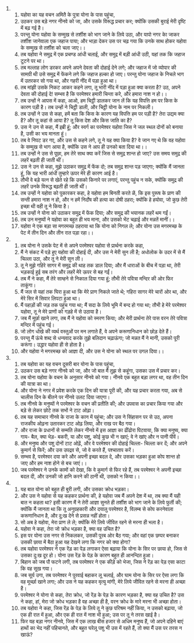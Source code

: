 <ol>
  <li>
    <ol>
      <li>यहोवा का यह वचन अमितै के पुत्रा योना के पास पहुंचा,</li>
      <li>उठकर उस बड़े नगर नीनवे को जा, और उसके विरूद्ध प्रचार कर; क्योंकि उसकी बुराई मेरी दृष्टि में बढ़ गई है।</li>
      <li>परन्तु योना यहोवा के सम्मुख से तर्शीश को भाग जाने के लिये उठा, और यापो नगर केा जाकर तर्शीश जानेवाला एक जहाज पाया; और भाड़ा देकर उस पर चढ़ गया कि उनके साथ होकर यहोवा के सम्मुख से तर्शीश को चला जाए।।</li>
      <li>तब यहोवा ने समुद्र में एक प्रचण्ड आंधी चलाई, और समुद्र में बड़ी आंधी उठी, यहां तक कि जहाज टूटने पर था।</li>
      <li>तब मल्लाह लोग डरकर अपने अपने देवता की दोहाई देने लगे; और जहाज में जो व्योपार की सामग्री थी उसे समुद्र में फेंकने लगे कि जहाज हल्का हो जाए। परन्तु योना जहाज के निचले भाग में उतरकर सो गया था, और गहरी नींद में पड़ा हुआ था।</li>
      <li>तब मांझी उसके निकट आकर कहने लगा, तू भारी नींद में पड़ा हुआ क्या करता है? उठ, अपने देवता की दोहाई दे! सम्भव है कि परमेश्वर हमारी चिन्ता करे, और हमारा नाश न हो।।</li>
      <li>तब उन्हों ने आपस में कहा, आओ, हम चिट्ठी डालकर जान लें कि यह विपत्ति हम पर किस के कारण पड़ी है। तब उन्हों ने चिट्ठी डाली, और चिट्ठी योना के नाम पर निकली।</li>
      <li>तब उन्हों ने उस से कहा, हमें बता कि किस के कारण यह विपत्ति हम पर पड़ी है? तेरा उद्यम क्या है? और तू कहां से आया है? तू किस देश और किस जाति का है?</li>
      <li>उस ने उन से कहा, मैं इब्री हूं; और स्वर्ग का परमेश्वर यहोवा जिस ने जल स्थल दोनों को बनाया है, उसी का भय मानता हूं।</li>
      <li>तब वे निपट डर गए, और उस से कहने लगे, तू ने यह क्या किया है? वे जान गए थे कि वह यहोवा के सम्मुख से भाग आया है, क्योंकि उस ने आप ही उनको बता दिया था।।</li>
      <li>तब उन्हों ने उस से पूछा, हम तेरे साथ क्या करें जिस से समुद्र शान्त हो जाए? उस समय समुद्र की लहरें बढ़ती ही जाती थीं।</li>
      <li>उस ने उन से कहा, मुझे उठाकर समुद्र में फेंक दो; तब समुद्र शान्त पड़ जाएगा; क्योंकि मैं जानता हूं, कि यह भारी आंधी तुम्हारे ऊपर मेरे ही कारण आई है।</li>
      <li>तौभी वे बड़े यत्न से खेते रहे कि उसको किनारे पर लगाएं, परन्तु पहुंच न सके, क्योंकि समुद्र की लहरें उनके विरूद्ध बढ़ती ही जाती थीं।</li>
      <li>तब उन्हों ने यहोवा को पुकारकर कहा, हे यहोवा हम बिनती करते ळें, कि इस पुरूष के प्राण की सन्ती हमारा नाश न हो, और न हमें निर्दोष की हत्या का दोषी ठहरा; क्योंकि हे हयोवा, जो कुछ तेरी इच्छा थी वही तू ने किया है।</li>
      <li>तब उन्हों ने योना को उठाकर समुद्र में फेंक दिया; और समुद्र की भयानक लहरें थम गईं।</li>
      <li>तब उन मनुष्यों ने यहोवा का बहुत ही भय माना, और उसको भेंट चढ़ाई और मन्नतें मानीं।।</li>
      <li>यहोवा ने एक बड़ा सा मगरमच्छ ठहराया था कि योना को निगल ले; और योना उस मगरमच्छ के पेट में तीन दिन और तीन रात पड़ा रहा।।</li>
    </ol>
  </li>
  <li>
    <ol>
      <li>तब योना ने उसके पेट में से अपने परमेश्वर यहोवा से प्रार्थना करके कहा,</li>
      <li>मैं ने संकट में पड़े हुए यहोवा की दोहाई दी, और उस ने मेरी सुन ली है; अधोलोक के उदर में से मैं चिल्ला उठा, और तू ने मेरी सुन ली।</li>
      <li>तू ने मुझे गहिरे सागर में समुद्र की थाह तक डाल दिया; और मैं धाराओं के बीच में पड़ा था, तेरी भड़काई हुई सब तरंग और लहरें मेरे ऊपर से बह गईं।</li>
      <li>तब मैं ने कहा, मैं तेरे साम्हने से निकाल दिया गया हूं; तौभी तेरे पवित्रा मन्दिर की ओर फिर ताकूंगा।</li>
      <li>मैं जल से यहां तक घिरा हुआ था कि मेरे प्राण निकले जाते थे; गहिरा सागर मेरे चारों ओर था, और मेरे सिर में सिवार लिपटा हुआ था।</li>
      <li>मैं पहाड़ों की जड़ तक पहुंच गया था; मैं सदा के लिये भूमि में बन्द हो गया था; तौभी हे मेरे परमेश्वर यहोवा, तू ने मेरे प्राणों को गड़हे में से उठाया है।</li>
      <li>जब मैं मूर्छा खाने लगा, तब मैं ने यहोवा को स्मरण किया; और मेरी प्रार्थना तेरे पास वरन तेरे पवित्रा मन्दिर में पहुंच गई।</li>
      <li>जो लोग धोखे की व्यर्थ वस्तुओं पर मन लगाते हैं, वे अपने करूणानिधान को छोड़ देते हैं।</li>
      <li>परन्तु मैं ऊंचे शब्द से धन्यवाद करके तुझे बलिदान चढ़ाऊंगा; जो मन्नत मैं ने मानी, उसको पूरी करूंगा। उद्धार यहोवा ही से होता है।</li>
      <li>और यहोवा ने मगरमच्छ को आज्ञा दी, और उस ने योना को स्थल पर उगल दिया।।</li>
    </ol>
  </li>
  <li>
    <ol>
      <li>तब यहोवा का यह वचन दूसरी बार योना के पास पहुंचा,</li>
      <li>उठकर उस बड़े नगर नीनवे को जा, और जो बात मैं तुझ से कहूंगा, उसका उस में प्रचार कर।</li>
      <li>तब योना यहोवा के वचन के अनुसार नीनवे को गया। नीनवे एक बहुत बड़ा लगर था, वह तीन दिन की यात्रा का था।</li>
      <li>और योना ने नगर में प्रवेश करके एक दिन की यात्रा पूरी की, और यह प्रचार करता गया, अब से चालीस दिन के बीतने पर नीनवे उलट दिया जाएगा।</li>
      <li>तब नीनवे के मनुष्यों ने परमेश्वर के वचन की प्रतीति की; और उपवास का प्रचार किया गया और बड़े से लेकर छोटे तक सभों ने टाट ओढ़ा।</li>
      <li>तब यह समाचार नीनवे के राजा के कान में पहुंचा; और उस ने सिंहासन पर से उठ, अपना राजकीय ओढ़ना उतारकर टाट ओढ़ लिया, और राख पर बैठ गया।</li>
      <li>और राजा के प्रधानों से सम्मति लेकर नीनवे में इस आज्ञा का ढींढोरा पिटवाया, कि क्या मनुष्य, क्या गाय- बैल, क्या भेड़- बकरी, या और पशु, कोई कुछ भी न खाएं; वे ने खांए और न पानी पीवें।</li>
      <li>और मनुष्य और पशु दोनों टाट ओढ़ें, और वे परमेश्वर की दोहाई चिल्ला- चिल्ला कर दें; और अपने कुमार्ग से फिरें; और उस उपद्रव से, जो वे करते हैं, पश्चाताप करें।</li>
      <li>सम्भव है, परमेश्वर दया करे और अपनी इच्छा बदल दे, और उसका भड़का हुआ कोप शान्त हो जाए और हम नाश होने से बच जाएं।।</li>
      <li>जब परमेश्वर ने उनके कामों को देखा, कि वे कुमार्ग से फिर रहे हैं, तब परमेश्वर ने अपनी इच्छा बदल दी, और उनकी जो हानि करने की ठानी थी, उसको न किया।।</li>
    </ol>
  </li>
  <li>
    <ol>
      <li>यह बात योना को बहुत ही बुरी लगी, और उसका क्रोध भड़का।</li>
      <li>और उस ने यहोवा से यह कहकर प्रार्थना की, हे यहोवा जब मैं अपने देश में था, तब क्या मैं यही बात न कहता था? इसी कारण मैं ने तेरी आज्ञा सुनते ही तर्शीश को भाग जाने के लिये फुर्ती की; क्योंकि मैं जानता था कि तू अनुग्रहकारी और दयालु परमेश्वर है, विलम्ब से कोप करनेवाला करूणानिधान है, और दु:ख देने से प्रसन्न नहीं होता।</li>
      <li>सो अब हे यहोवा, मेरा प्राण ले ले; क्योंकि मेरे लिये जीवित रहने से मरना ही भला है।</li>
      <li>यहोवा ने कहा, तेरा जो क्रोध भड़का है, क्या वह उचित है?</li>
      <li>इस पर योना उस नगर से निकलकर, उसकी पूरब ओर बैठ गया; और वहां एक छप्पर बनाकर उसकी छाया में बैठा हुआ यह देखने लगा कि नगर को क्या होगा?</li>
      <li>तब यहोवा परमेश्वर ने एक रेंड़ का पेड़ लगाकर ऐसा बढ़ाया कि योना के सिर पर छाया हो, जिस से उसका दु:ख दूर हो। योना उस रेंड़ के पेड़ के कारण बहुत ही आनन्दित हुआ।</li>
      <li>बिहान को जब पौ फटने लगी, तब परमेश्वर ने एक कीड़े को भेजा, जिस ने रेंड़ का पेड़ एसा काटा कि वह सूख गया।</li>
      <li>जब सूर्य उगा, तब परमेश्वर ने पुरवाई बहाकर लू चलाई, और घाम योना के सिर पर ऐसा लगा कि वह मूर्च्छा खाने लगा; और उस ने यह कहकर मृत्यु मांगी, मेरे लिये जीवित रहने से मरना ही अच्छा है।</li>
      <li>परमेश्वर ने योना से कहा, तेरा क्रोध, जो रेंड़ के पेड़ के कारण भड़का है, क्या वह उचित है? उस ने कहा, हां, मेरा जो क्रोध भड़का है वह अच्छा ही है, वरन क्रोध के मारे मरना भी अच्छा होता।</li>
      <li>तब यहोवा ने कहा, जिस रेंड़ के पेड़ के लिये तू ने कुछ परिश्रम नहीं किया, न उसको बढ़ाया, जो एक ही रात में हुआ, और एक ही रात में नाश भी हुआ; उस पर तू ने तरस खाई है।</li>
      <li>फिर यह बड़ा नगर नीनवे, जिस में एक लाख बीस हजार से अधिम मनुष्य हैं, जो अपने दहिने बाएं हाथों का भेद नहीं पहिचानते, और बहुत घरेलू पशु भी उस में रहते हैं, तो क्या मैं उस पर तरस न खाऊं?</li>
    </ol>
  </li>
</ol>